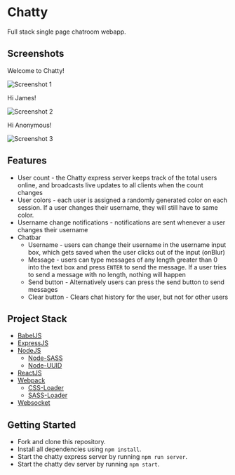 # Chatty

Full stack single page chatroom webapp.

## Screenshots

Welcome to Chatty!

![Screenshot 1](https://raw.githubusercontent.com/kaichesterni/chatty/master/screenshots/1.png)

Hi James!

![Screenshot 2](https://raw.githubusercontent.com/kaichesterni/chatty/master/screenshots/2.png)

Hi Anonymous!

![Screenshot 3](https://raw.githubusercontent.com/kaichesterni/chatty/master/screenshots/3.png)

## Features

* User count - the Chatty express server keeps track of the total users online, and broadcasts live updates to all clients when the count changes
* User colors - each user is assigned a randomly generated color on each session. If a user changes their username, they will still have to same color.
* Username change notifications - notifications are sent whenever a user changes their username
* Chatbar
  * Username - users can change their username in the username input box, which gets saved when the user clicks out of the input (onBlur)
  * Message - users can type messages of any length greater than 0 into the text box and press `ENTER` to send the message. If a user tries to send a message with no length, nothing will happen
  * Send button - Alternatively users can press the send button to send messages
  * Clear button - Clears chat history for the user, but not for other users

## Project Stack

* [BabelJS](https://babeljs.io/)
* [ExpressJS](http://expressjs.com/)
* [NodeJS](https://nodejs.org/en/)
  * [Node-SASS](https://github.com/sass/node-sass)
  * [Node-UUID](https://github.com/broofa/node-uuid)
* [ReactJS](https://facebook.github.io/react/)
* [Webpack](https://webpack.js.org/)
  * [CSS-Loader](https://github.com/webpack-contrib/css-loader)
  * [SASS-Loader](https://github.com/webpack-contrib/sass-loader)
* [Websocket](http://www.websocket.org/)

## Getting Started

* Fork and clone this repository.
* Install all dependencies using `npm install`.
* Start the chatty express server by running `npm run server`.
* Start the chatty dev server by running `npm start`.
